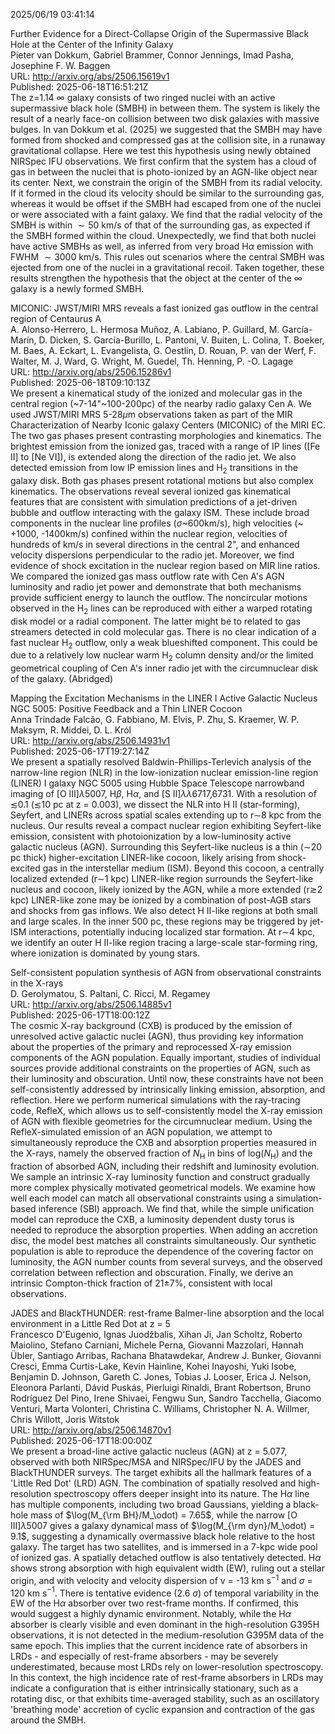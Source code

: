 2025/06/19 03:41:14  

Further Evidence for a Direct-Collapse Origin of the Supermassive Black
  Hole at the Center of the Infinity Galaxy  
Pieter van Dokkum, Gabriel Brammer, Connor Jennings, Imad Pasha, Josephine F. W. Baggen  
URL: http://arxiv.org/abs/2506.15619v1  
Published: 2025-06-18T16:51:21Z  
  The z=1.14 $\infty$ galaxy consists of two ringed nuclei with an active supermassive black hole (SMBH) in between them. The system is likely the result of a nearly face-on collision between two disk galaxies with massive bulges. In van Dokkum et al. (2025) we suggested that the SMBH may have formed from shocked and compressed gas at the collision site, in a runaway gravitational collapse. Here we test this hypothesis using newly obtained NIRSpec IFU observations. We first confirm that the system has a cloud of gas in between the nuclei that is photo-ionized by an AGN-like object near its center. Next, we constrain the origin of the SMBH from its radial velocity. If it formed in the cloud its velocity should be similar to the surrounding gas, whereas it would be offset if the SMBH had escaped from one of the nuclei or were associated with a faint galaxy. We find that the radial velocity of the SMBH is within $\sim 50$ km/s of that of the surrounding gas, as expected if the SMBH formed within the cloud. Unexpectedly, we find that both nuclei have active SMBHs as well, as inferred from very broad H$\alpha$ emission with FWHM $\sim 3000$ km/s. This rules out scenarios where the central SMBH was ejected from one of the nuclei in a gravitational recoil. Taken together, these results strengthen the hypothesis that the object at the center of the $\infty$ galaxy is a newly formed SMBH.   

MICONIC: JWST/MIRI MRS reveals a fast ionized gas outflow in the central
  region of Centaurus A  
A. Alonso-Herrero, L. Hermosa Muñoz, A. Labiano, P. Guillard, M. García-Marín, D. Dicken, S. García-Burillo, L. Pantoni, V. Buiten, L. Colina, T. Boeker, M. Baes, A. Eckart, L. Evangelista, G. Oestlin, D. Rouan, P. van der Werf, F. Walter, M. J. Ward, G. Wright, M. Guedel, Th. Henning, P. -O. Lagage  
URL: http://arxiv.org/abs/2506.15286v1  
Published: 2025-06-18T09:10:13Z  
  We present a kinematical study of the ionized and molecular gas in the central region (~7-14"~100-200pc) of the nearby radio galaxy Cen A. We used JWST/MIRI MRS 5-28$\mu$m observations taken as part of the MIR Characterization of Nearby Iconic galaxy Centers (MICONIC) of the MIRI EC. The two gas phases present contrasting morphologies and kinematics. The brightest emission from the ionized gas, traced with a range of IP lines ([Fe II] to [Ne VI]), is extended along the direction of the radio jet. We also detected emission from low IP emission lines and H$_2$ transitions in the galaxy disk. Both gas phases present rotational motions but also complex kinematics. The observations reveal several ionized gas kinematical features that are consistent with simulation predictions of a jet-driven bubble and outflow interacting with the galaxy ISM. These include broad components in the nuclear line profiles ($\sigma$~600km/s), high velocities (~ +1000, -1400km/s) confined within the nuclear region, velocities of hundreds of km/s in several directions in the central 2", and enhanced velocity dispersions perpendicular to the radio jet. Moreover, we find evidence of shock excitation in the nuclear region based on MIR line ratios. We compared the ionized gas mass outflow rate with Cen A's AGN luminosity and radio jet power and demonstrate that both mechanisms provide sufficient energy to launch the outflow. The noncircular motions observed in the H$_2$ lines can be reproduced with either a warped rotating disk model or a radial component. The latter might be to related to gas streamers detected in cold molecular gas. There is no clear indication of a fast nuclear H$_2$ outflow, only a weak blueshifted component. This could be due to a relatively low nuclear warm H$_2$ column density and/or the limited geometrical coupling of Cen A's inner radio jet with the circumnuclear disk of the galaxy. (Abridged)   

Mapping the Excitation Mechanisms in the LINER I Active Galactic Nucleus
  NGC 5005: Positive Feedback and a Thin LINER Cocoon  
Anna Trindade Falcão, G. Fabbiano, M. Elvis, P. Zhu, S. Kraemer, W. P. Maksym, R. Middei, D. L. Król  
URL: http://arxiv.org/abs/2506.14931v1  
Published: 2025-06-17T19:27:14Z  
  We present a spatially resolved Baldwin-Phillips-Terlevich analysis of the narrow-line region (NLR) in the low-ionization nuclear emission-line region (LINER) I galaxy NGC 5005 using Hubble Space Telescope narrowband imaging of [O III]${\lambda}$5007, H${\beta}$, H${\alpha}$, and [S II]${\lambda}{\lambda}$6717,6731. With a resolution of ${\lesssim}$0.1 (${\lesssim}$10 pc at z = 0.003), we dissect the NLR into H II (star-forming), Seyfert, and LINERs across spatial scales extending up to r$\sim$8 kpc from the nucleus. Our results reveal a compact nuclear region exhibiting Seyfert-like emission, consistent with photoionization by a low-luminosity active galactic nucleus (AGN). Surrounding this Seyfert-like nucleus is a thin ($\sim$20 pc thick) higher-excitation LINER-like cocoon, likely arising from shock-excited gas in the interstellar medium (ISM). Beyond this cocoon, a centrally localized extended (r$\sim$1 kpc) LINER-like region surrounds the Seyfert-like nucleus and cocoon, likely ionized by the AGN, while a more extended (r${\gtrsim}$2 kpc) LINER-like zone may be ionized by a combination of post-AGB stars and shocks from gas inflows. We also detect H II-like regions at both small and large scales. In the inner 500 pc, these regions may be triggered by jet-ISM interactions, potentially inducing localized star formation. At r$\sim$4 kpc, we identify an outer H II-like region tracing a large-scale star-forming ring, where ionization is dominated by young stars.   

Self-consistent population synthesis of AGN from observational
  constraints in the X-rays  
D. Gerolymatou, S. Paltani, C. Ricci, M. Regamey  
URL: http://arxiv.org/abs/2506.14885v1  
Published: 2025-06-17T18:00:12Z  
  The cosmic X-ray background (CXB) is produced by the emission of unresolved active galactic nuclei (AGN), thus providing key information about the properties of the primary and reprocessed X-ray emission components of the AGN population. Equally important, studies of individual sources provide additional constraints on the properties of AGN, such as their luminosity and obscuration. Until now, these constraints have not been self-consistently addressed by intrinsically linking emission, absorption, and reflection. Here we perform numerical simulations with the ray-tracing code, RefleX, which allows us to self-consistently model the X-ray emission of AGN with flexible geometries for the circumnuclear medium. Using the RefleX-simulated emission of an AGN population, we attempt to simultaneously reproduce the CXB and absorption properties measured in the X-rays, namely the observed fraction of $N_{\mathrm{H}}$ in bins of log($N_{\mathrm{H}}$) and the fraction of absorbed AGN, including their redshift and luminosity evolution. We sample an intrinsic X-ray luminosity function and construct gradually more complex physically motivated geometrical models. We examine how well each model can match all observational constraints using a simulation-based inference (SBI) approach. We find that, while the simple unification model can reproduce the CXB, a luminosity dependent dusty torus is needed to reproduce the absorption properties. When adding an accretion disc, the model best matches all constraints simultaneously. Our synthetic population is able to reproduce the dependence of the covering factor on luminosity, the AGN number counts from several surveys, and the observed correlation between reflection and obscuration. Finally, we derive an intrinsic Compton-thick fraction of 21$\pm$7%, consistent with local observations.   

JADES and BlackTHUNDER: rest-frame Balmer-line absorption and the local
  environment in a Little Red Dot at z = 5  
Francesco D'Eugenio, Ignas Juodžbalis, Xihan Ji, Jan Scholtz, Roberto Maiolino, Stefano Carniani, Michele Perna, Giovanni Mazzolari, Hannah Übler, Santiago Arribas, Rachana Bhatawdekar, Andrew J. Bunker, Giovanni Cresci, Emma Curtis-Lake, Kevin Hainline, Kohei Inayoshi, Yuki Isobe, Benjamin D. Johnson, Gareth C. Jones, Tobias J. Looser, Erica J. Nelson, Eleonora Parlanti, Dávid Puskás, Pierluigi Rinaldi, Brant Robertson, Bruno Rodríguez Del Pino, Irene Shivaei, Fengwu Sun, Sandro Tacchella, Giacomo Venturi, Marta Volonteri, Christina C. Williams, Christopher N. A. Willmer, Chris Willott, Joris Witstok  
URL: http://arxiv.org/abs/2506.14870v1  
Published: 2025-06-17T18:00:00Z  
  We present a broad-line active galactic nucleus (AGN) at z = 5.077, observed with both NIRSpec/MSA and NIRSpec/IFU by the JADES and BlackTHUNDER surveys. The target exhibits all the hallmark features of a 'Little Red Dot' (LRD) AGN. The combination of spatially resolved and high-resolution spectroscopy offers deeper insight into its nature. The H$\alpha$ line has multiple components, including two broad Gaussians, yielding a black-hole mass of $\log(M_{\rm BH}/M_\odot) = 7.65$, while the narrow [O III]$\lambda$5007 gives a galaxy dynamical mass of $\log(M_{\rm dyn}/M_\odot) = 9.1$, suggesting a dynamically overmassive black hole relative to the host galaxy. The target has two satellites, and is immersed in a 7-kpc wide pool of ionized gas. A spatially detached outflow is also tentatively detected. H$\alpha$ shows strong absorption with high equivalent width (EW), ruling out a stellar origin, and with velocity and velocity dispersion of v = -13 km s$^{-1}$ and $\sigma$ = 120 km s$^{-1}$. There is tentative evidence (2.6 $\sigma$) of temporal variability in the EW of the H$\alpha$ absorber over two rest-frame months. If confirmed, this would suggest a highly dynamic environment. Notably, while the H$\alpha$ absorber is clearly visible and even dominant in the high-resolution G395H observations, it is not detected in the medium-resolution G395M data of the same epoch. This implies that the current incidence rate of absorbers in LRDs - and especially of rest-frame absorbers - may be severely underestimated, because most LRDs rely on lower-resolution spectroscopy. In this context, the high incidence rate of rest-frame absorbers in LRDs may indicate a configuration that is either intrinsically stationary, such as a rotating disc, or that exhibits time-averaged stability, such as an oscillatory 'breathing mode' accretion of cyclic expansion and contraction of the gas around the SMBH.   

